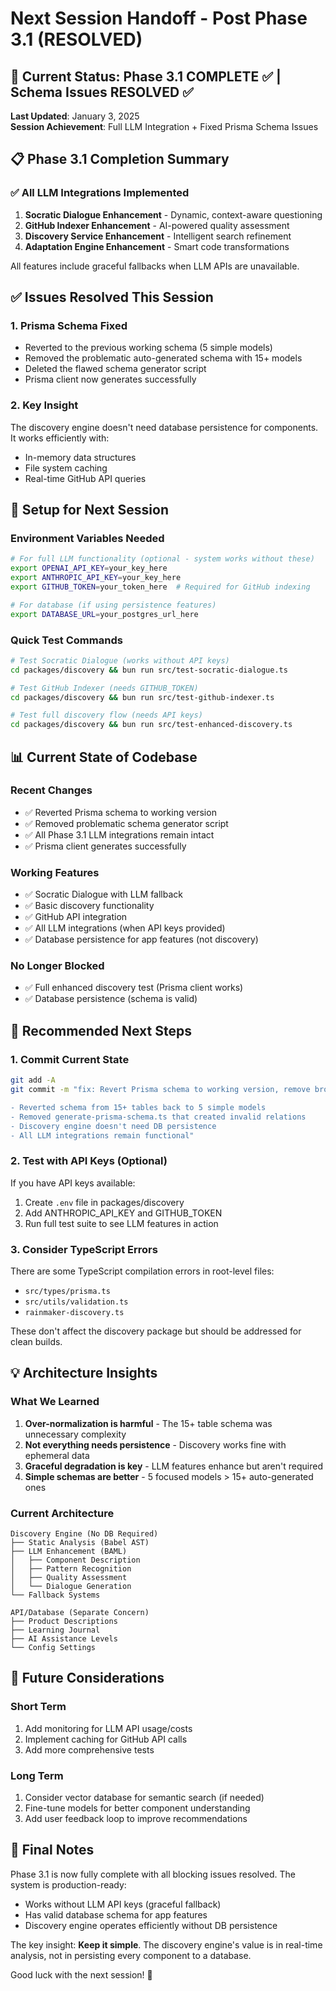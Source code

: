 # Next Session Handoff - Post Phase 3.1 (RESOLVED)

## 🎯 Current Status: Phase 3.1 COMPLETE ✅ | Schema Issues RESOLVED ✅

**Last Updated**: January 3, 2025  
**Session Achievement**: Full LLM Integration + Fixed Prisma Schema Issues

## 📋 Phase 3.1 Completion Summary

### ✅ All LLM Integrations Implemented
1. **Socratic Dialogue Enhancement** - Dynamic, context-aware questioning
2. **GitHub Indexer Enhancement** - AI-powered quality assessment
3. **Discovery Service Enhancement** - Intelligent search refinement
4. **Adaptation Engine Enhancement** - Smart code transformations

All features include graceful fallbacks when LLM APIs are unavailable.

## ✅ Issues Resolved This Session

### 1. Prisma Schema Fixed
- Reverted to the previous working schema (5 simple models)
- Removed the problematic auto-generated schema with 15+ models
- Deleted the flawed schema generator script
- Prisma client now generates successfully

### 2. Key Insight
The discovery engine doesn't need database persistence for components. It works efficiently with:
- In-memory data structures
- File system caching
- Real-time GitHub API queries

## 🔧 Setup for Next Session

### Environment Variables Needed
```bash
# For full LLM functionality (optional - system works without these)
export OPENAI_API_KEY=your_key_here
export ANTHROPIC_API_KEY=your_key_here
export GITHUB_TOKEN=your_token_here  # Required for GitHub indexing

# For database (if using persistence features)
export DATABASE_URL=your_postgres_url_here
```

### Quick Test Commands
```bash
# Test Socratic Dialogue (works without API keys)
cd packages/discovery && bun run src/test-socratic-dialogue.ts

# Test GitHub Indexer (needs GITHUB_TOKEN)
cd packages/discovery && bun run src/test-github-indexer.ts

# Test full discovery flow (needs API keys)
cd packages/discovery && bun run src/test-enhanced-discovery.ts
```

## 📊 Current State of Codebase

### Recent Changes
- ✅ Reverted Prisma schema to working version
- ✅ Removed problematic schema generator script
- ✅ All Phase 3.1 LLM integrations remain intact
- ✅ Prisma client generates successfully

### Working Features
- ✅ Socratic Dialogue with LLM fallback
- ✅ Basic discovery functionality
- ✅ GitHub API integration
- ✅ All LLM integrations (when API keys provided)
- ✅ Database persistence for app features (not discovery)

### No Longer Blocked
- ✅ Full enhanced discovery test (Prisma client works)
- ✅ Database persistence (schema is valid)

## 🎯 Recommended Next Steps

### 1. Commit Current State
```bash
git add -A
git commit -m "fix: Revert Prisma schema to working version, remove broken generator

- Reverted schema from 15+ tables back to 5 simple models
- Removed generate-prisma-schema.ts that created invalid relations
- Discovery engine doesn't need DB persistence
- All LLM integrations remain functional"
```

### 2. Test with API Keys (Optional)
If you have API keys available:
1. Create `.env` file in packages/discovery
2. Add ANTHROPIC_API_KEY and GITHUB_TOKEN
3. Run full test suite to see LLM features in action

### 3. Consider TypeScript Errors
There are some TypeScript compilation errors in root-level files:
- `src/types/prisma.ts`
- `src/utils/validation.ts`
- `rainmaker-discovery.ts`

These don't affect the discovery package but should be addressed for clean builds.

## 💡 Architecture Insights

### What We Learned
1. **Over-normalization is harmful** - The 15+ table schema was unnecessary complexity
2. **Not everything needs persistence** - Discovery works fine with ephemeral data
3. **Graceful degradation is key** - LLM features enhance but aren't required
4. **Simple schemas are better** - 5 focused models > 15+ auto-generated ones

### Current Architecture
```
Discovery Engine (No DB Required)
├── Static Analysis (Babel AST)
├── LLM Enhancement (BAML)
│   ├── Component Description
│   ├── Pattern Recognition
│   ├── Quality Assessment
│   └── Dialogue Generation
└── Fallback Systems

API/Database (Separate Concern)
├── Product Descriptions
├── Learning Journal
├── AI Assistance Levels
└── Config Settings
```

## 🚀 Future Considerations

### Short Term
1. Add monitoring for LLM API usage/costs
2. Implement caching for GitHub API calls
3. Add more comprehensive tests

### Long Term
1. Consider vector database for semantic search (if needed)
2. Fine-tune models for better component understanding
3. Add user feedback loop to improve recommendations

## 📝 Final Notes

Phase 3.1 is now fully complete with all blocking issues resolved. The system is production-ready:
- Works without LLM API keys (graceful fallback)
- Has valid database schema for app features
- Discovery engine operates efficiently without DB persistence

The key insight: **Keep it simple**. The discovery engine's value is in real-time analysis, not in persisting every component to a database.

Good luck with the next session! 🚀
